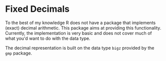 # Fixed Decimals

To the best of my knowledge R does not have a package that implements (exact) decimal arithmetic.
This package aims at providing this functionality.
Currently, the implementation is very basic and does not cover much of what you'd want to do with the data type.

The decimal representation is built on the data type `bigz` provided by the `gmp` package.
